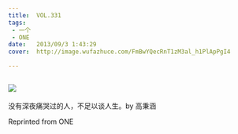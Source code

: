 ```yaml
---
title:	VOL.331
tags:
 - 一个
 - ONE
date:	2013/09/3 1:43:29
cover:	http://image.wufazhuce.com/FmBwYQecRnT1zM3al_h1PlApPgI4

---
```

![](http://image.wufazhuce.com/FmBwYQecRnT1zM3al_h1PlApPgI4)
---

没有深夜痛哭过的人，不足以谈人生。by 高秉涵
 
Reprinted from ONE
